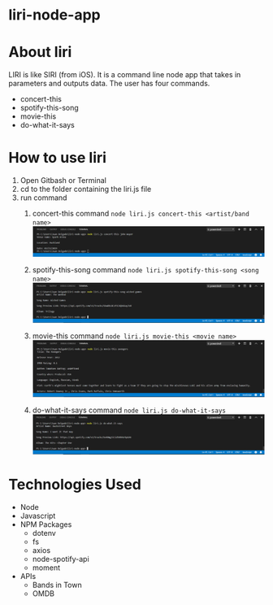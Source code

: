 # liri-node-app
# About liri
LIRI is like SIRI (from iOS). It is a command line node app that takes in parameters and outputs data. The user has four commands.
  * concert-this
  * spotify-this-song
  * movie-this
  * do-what-it-says
# How to use liri
1. Open Gitbash or Terminal
1. cd to the folder containing the liri.js file
1. run command
   1. concert-this command
   `node liri.js concert-this <artist/band name>`
   ![conert-this screenshot](/liri-screenshots/concert-this.png)

   1. spotify-this-song command
   `node liri.js spotify-this-song <song name>`
   ![spotify-this-song screenshot](/liri-screenshots/spotify-this-song.png)

    1. movie-this command
   `node liri.js movie-this <movie name>`
   ![movie-this screenshot](/liri-screenshots/movie-this.png)

    1. do-what-it-says command
   `node liri.js do-what-it-says`
   ![do-what-it-says screenshot](/liri-screenshots/do-what-it-says.png)

# Technologies Used
 * Node
 * Javascript
 * NPM Packages
   * dotenv
   * fs
   * axios
   * node-spotify-api
   * moment
 * APIs
   * Bands in Town
   * OMDB
